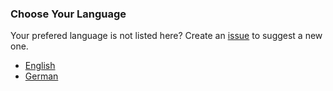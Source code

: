 ### Choose Your Language 
Your prefered language is not listed here? Create an [issue](https://github.com/mirzamagix/folder-with-password/issues/new) to suggest a new one.

- [English](docs/en.md)
- [German](docs/de.md)